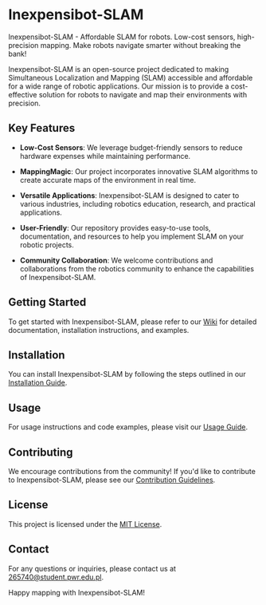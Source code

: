 # Inexpensibot-SLAM
Inexpensibot-SLAM - Affordable SLAM for robots. Low-cost sensors, high-precision mapping. Make robots navigate smarter without breaking the bank!

Inexpensibot-SLAM is an open-source project dedicated to making Simultaneous Localization and Mapping (SLAM) accessible and affordable for a wide range of robotic applications. Our mission is to provide a cost-effective solution for robots to navigate and map their environments with precision.

## Key Features

- **Low-Cost Sensors**: We leverage budget-friendly sensors to reduce hardware expenses while maintaining performance.
  
- **MappingMagic**: Our project incorporates innovative SLAM algorithms to create accurate maps of the environment in real time.

- **Versatile Applications**: Inexpensibot-SLAM is designed to cater to various industries, including robotics education, research, and practical applications.

- **User-Friendly**: Our repository provides easy-to-use tools, documentation, and resources to help you implement SLAM on your robotic projects.

- **Community Collaboration**: We welcome contributions and collaborations from the robotics community to enhance the capabilities of Inexpensibot-SLAM.

## Getting Started

To get started with Inexpensibot-SLAM, please refer to our [Wiki](https://github.com/Inexpensibot-SLAM/wiki) for detailed documentation, installation instructions, and examples.

## Installation

You can install Inexpensibot-SLAM by following the steps outlined in our [Installation Guide](https://github.com/Inexpensibot-SLAM/wiki/Installation).

## Usage

For usage instructions and code examples, please visit our [Usage Guide](https://github.com/Inexpensibot-SLAM/wiki/Usage).

## Contributing

We encourage contributions from the community! If you'd like to contribute to Inexpensibot-SLAM, please see our [Contribution Guidelines](CONTRIBUTING.md).

## License

This project is licensed under the [MIT License](LICENSE).

## Contact

For any questions or inquiries, please contact us at [265740@student.pwr.edu.pl](265740@student.pwr.edu.pl).

Happy mapping with Inexpensibot-SLAM!
